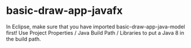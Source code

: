 basic-draw-app-javafx
=====================
In Eclipse, make sure that you have imported basic-draw-app-java-model first! Use Project Properties / Java Build Path / Libraries to put a Java 8 in the build path. 